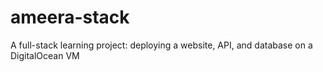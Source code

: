 # ameera-stack
A full-stack learning project: deploying a website, API, and database on a DigitalOcean VM
